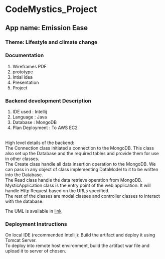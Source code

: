 # CodeMystics_Project


## App name: Emission Ease
### Theme: Lifestyle and climate change

### Documentation
1. Wireframes PDF
2. prototype
3. Intial idea
4. Presentation
5. Project

### Backend development Description

1. IDE used : Intellij
2. Language : Java 
3. Database : MongoDB 
4. Plan Deployment : To AWS EC2

<br>
High level details of the backend:
<br>
The Connection class initiated a connection to the MongoDB. This class also set up the Database and the required tables and provide them for use in other classes. 
<br> The Create class handle all data insertion operation to the MongoDB. We can pass in any object of class implementing DataModel to it to be written into the Database. 
<br> The Read class handle the data retrieve operation from MongoDB. 
<br> MysticApplication class is the entry point of the web application. It will handle Http Request based on the URLs specified. 
<br> The rest of the classes are modal classes and controller classes to interact with the database. 

The UML is available in [link](https://asset.cloudinary.com/dlf1ttson/559f990f6fcfa4e9a18cd0673387c66b)

### Deployment Instructions
On local IDE (recommended Intellij): Build the artifact and deploy it using Tomcat Server. 
<br> To deploy into remote host environment, build the artifact war file and upload it to server of chosen. 

